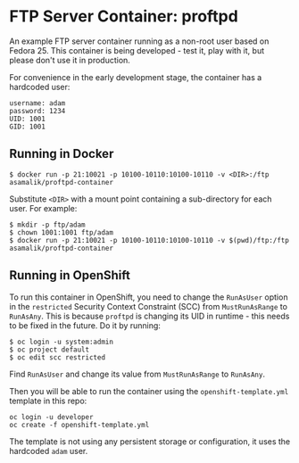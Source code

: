 # FTP Server Container: proftpd

An example FTP server container running as a non-root user based on Fedora 25. This container is being developed - test it, play with it, but please don't use it in production.

For convenience in the early development stage, the container has a hardcoded user:

```
username: adam
password: 1234
UID: 1001
GID: 1001
```

## Running in Docker

```
$ docker run -p 21:10021 -p 10100-10110:10100-10110 -v <DIR>:/ftp asamalik/proftpd-container
```

Substitute `<DIR>` with a mount point containing a sub-directory for each user. For example:

```
$ mkdir -p ftp/adam
$ chown 1001:1001 ftp/adam
$ docker run -p 21:10021 -p 10100-10110:10100-10110 -v $(pwd)/ftp:/ftp asamalik/proftpd-container
```

## Running in OpenShift

To run this container in OpenShift, you need to change the `RunAsUser` option in the `restricted` Security Context Constraint (SCC) from `MustRunAsRange` to `RunAsAny`. This is because `proftpd` is changing its UID in runtime - this needs to be fixed in the future. Do it by running:

```
$ oc login -u system:admin
$ oc project default
$ oc edit scc restricted
```

Find `RunAsUser` and change its value from `MustRunAsRange` to `RunAsAny`.

Then you will be able to run the container using the `openshift-template.yml` template in this repo:

```
oc login -u developer
oc create -f openshift-template.yml
```

The template is not using any persistent storage or configuration, it uses the hardcoded `adam` user.
